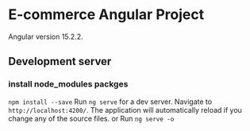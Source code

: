 # E-commerce Angular Project

Angular version 15.2.2.

## Development server

### install node_modules packges

`npm install --save`
Run `ng serve` for a dev server. Navigate to `http://localhost:4200/`. The application will automatically reload if you change any of the source files.
or Run `ng serve -o`
